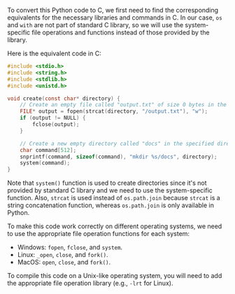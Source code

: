 To convert this Python code to C, we first need to find the corresponding equivalents for the necessary libraries and commands in C. In our case, `os` and `with` are not part of standard C library, so we will use the system-specific file operations and functions instead of those provided by the library.

Here is the equivalent code in C:
```c
#include <stdio.h>
#include <string.h>
#include <stdlib.h>
#include <unistd.h>

void create(const char* directory) {
    // Create an empty file called "output.txt" of size 0 bytes in the specified directory
    FILE* output = fopen(strcat(directory, "/output.txt"), "w");
    if (output != NULL) {
        fclose(output);
    }

    // Create a new empty directory called "docs" in the specified directory
    char command[512];
    snprintf(command, sizeof(command), "mkdir %s/docs", directory);
    system(command);
}
```
Note that `system()` function is used to create directories since it's not provided by standard C library and we need to use the system-specific function. Also, `strcat` is used instead of `os.path.join` because `strcat` is a string concatenation function, whereas `os.path.join` is only available in Python.

To make this code work correctly on different operating systems, we need to use the appropriate file operation functions for each system:
- Windows: `fopen`, `fclose`, and `system`.
- Linux: `_open`, `close`, and `fork()`.
- MacOS: `open`, `close`, and `fork()`.

To compile this code on a Unix-like operating system, you will need to add the appropriate file operation library (e.g., `-lrt` for Linux).
